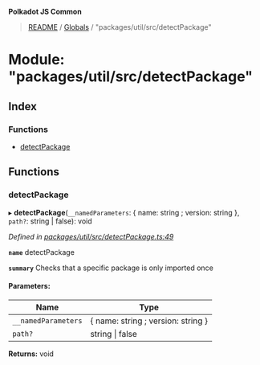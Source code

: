 **Polkadot JS Common**

> [README](../README.md) / [Globals](../globals.md) / "packages/util/src/detectPackage"

# Module: "packages/util/src/detectPackage"

## Index

### Functions

* [detectPackage](_packages_util_src_detectpackage_.md#detectpackage)

## Functions

### detectPackage

▸ **detectPackage**(`__namedParameters`: { name: string ; version: string  }, `path?`: string \| false): void

*Defined in [packages/util/src/detectPackage.ts:49](https://github.com/polkadot-js/common/blob/30198d1a/packages/util/src/detectPackage.ts#L49)*

**`name`** detectPackage

**`summary`** Checks that a specific package is only imported once

#### Parameters:

Name | Type |
------ | ------ |
`__namedParameters` | { name: string ; version: string  } |
`path?` | string \| false |

**Returns:** void
